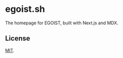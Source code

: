 # egoist.sh

The homepage for EGOIST, built with Next.js and MDX.

## License

[MIT](https://oss.ninja/mit/egoist).
